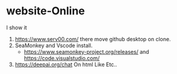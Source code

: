 # website-Online

I  show it 

1. https://www.serv00.com/ there move github desktop on clone.
2. SeaMonkey  and Vscode install.
   - https://www.seamonkey-project.org/releases/ and https://code.visualstudio.com/
4. https://deepai.org/chat On html Like Etc..
